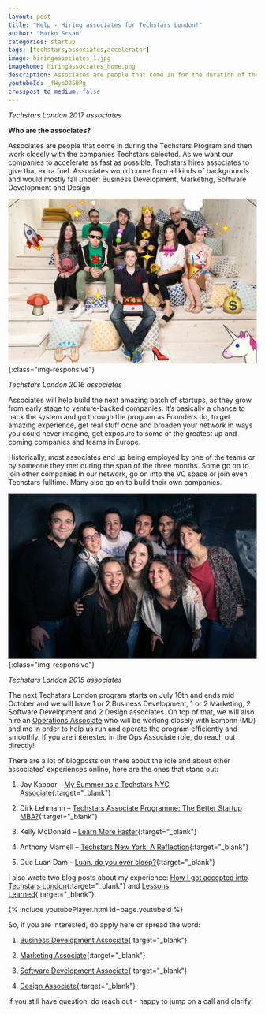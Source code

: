 ```yaml
---
layout: post
title: "Help - Hiring associates for Techstars London!"
author: "Marko Srsan"
categories: startup
tags: [techstars,associates,accelerator]
image: hiringassociates_1.jpg
imagehome: hiringassociates_home.png
description: Associates are people that come in for the duration of the Program and work closely with 10 companies Techstars selected.
youtubeId: _fHyoD25UPg
crosspost_to_medium: false
---
```

*Techstars London 2017 associates*

**Who are the associates?** 

Associates are people that come in during the Techstars Program and then work closely with the companies Techstars selected. As we want our companies to accelerate as fast as possible, Techstars hires associates to give that extra fuel. Associates would come from all kinds of backgrounds and would mostly fall under: Business Development, Marketing, Software Development and Design.

![Techstars London 2016 associates](../assets/img/hiringassociates_2.png){:class="img-responsive"}

*Techstars London 2016 associates*

Associates will help build the next amazing batch of startups, as they grow from early stage to venture-backed companies. It’s basically a chance to hack the system and go through the program as Founders do, to get amazing experience, get real stuff done and broaden your network in ways you could never imagine, get exposure to some of the greatest up and coming companies and teams in Europe. 

Historically, most associates end up being employed by one of the teams or by someone they met during the span of the three months. Some go on to join other companies in our network, go on into the VC space or join even Techstars fulltime. Many also go on to build their own companies.

![Techstars London 2015 associates](../assets/img/hiringassociates_3.jpg){:class="img-responsive"}

*Techstars London 2015 associates*

The next Techstars London program starts on July 16th and ends mid October and we will have 1 or 2 Business Development, 1 or 2 Marketing, 2 Software Development and 2 Design associates. On top of that, we will also hire an [Operations Associate](https://www.techstars.com/jobs/8a78839e62f0c81f0162f6ed92615244/?gnk=job&gni=8a78839e62f0c81f0162f6ed92615244) who will be working closely with Eamonn (MD) and me in order to help us run and operate the program efficiently and smoothly. If you are interested in the Ops Associate role, do reach out directly!

There are a lot of blogposts out there about the role and about other associates' experiences online, here are the ones that stand out:

1. Jay Kapoor - [My Summer as a Techstars NYC Associate](https://jaykapoor.com/my-summer-as-a-techstars-nyc-associate-e4ba258339c4){:target="_blank"}

2. Dirk Lehmann – [Techstars Associate Programme: The Better Startup MBA?](https://medium.com/@DirkLehmann/techstars-associate-program-the-better-startup-mba-897d8070a313){:target="_blank"}

3. Kelly McDonald – [Learn More Faster](https://www.techstars.com/content/blog/learn-more-faster-a-techstars-associates-journey/){:target="_blank"}

4. Anthony Marnell – [Techstars New York: A Reflection](http://vacationanthony.com/post/56144631855/techstars-new-york-a-reflection){:target="_blank"}

5. Duc Luan Dam - [Luan, do you ever sleep?](https://medium.com/@luandd/luan-do-you-ever-sleep-being-an-associate-at-techstars-part-1-d54e64fc80b0){:target="_blank"}

I also wrote two blog posts about my experience: [How I got accepted into Techstars London](http://msrsan.com/startup/How-I-Got-Accepted-To-Techstars-London.html){:target="_blank"} and [Lessons Learned](http://msrsan.com/startup/Lessons-Learned-From-The-Techstars-London-Winter-2014-Batch.html){:target="_blank"}.

{% include youtubePlayer.html id=page.youtubeId %}

So, if you are interested, do apply here or spread the word:
1. [Business Development Associate](https://www.techstars.com/jobs/8a78839e62f0c81f0162f6e4c00051af/?gnk=job&gni=8a78839e62f0c81f0162f6e4c00051af){:target="_blank"}

2. [Marketing Associate](https://www.techstars.com/jobs/8a78839e62f0c81f0162f6e88773522f/?gnk=job&gni=8a78839e62f0c81f0162f6e88773522f){:target="_blank"}

3. [Software Development Associate](https://www.techstars.com/jobs/8a78839f62b28d080162b551a7ef02f7/?gnk=job&gni=8a78839f62b28d080162b551a7ef02f7){:target="_blank"}

4. [Design Associate](https://www.techstars.com/jobs/8a78839f62b28d080162b5634dc13d8e/?gnk=job&gni=8a78839f62b28d080162b5634dc13d8e){:target="_blank"}

If you still have question, do reach out - happy to jump on a call and clarify!